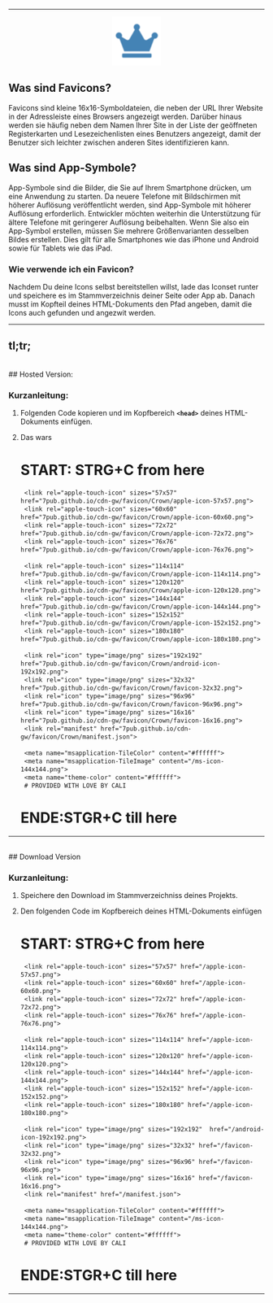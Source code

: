 <hr>
<p align="center">

<a style="display:none" href="favicon-16x16.png" target="_blank">
<img src="favicon-16x16.png" alt="favicon-16x16" title="favicon-16x16" /></a>

<a style="display:none" href="favicon-32x32.png" target="_blank">
<img src="favicon-32x32.png" alt="favicon-32x32" title="favicon-32x32" /></a>

<a style="display:none" href="android-icon-48x48.png" target="_blank">
<img src="android-icon-48x48.png" alt="android-icon-48x48" title="android-icon-48x48" /></a>

<a style="display:none" href="ms-icon-70x70.png" target="_blank">
<img src="ms-icon-70x70.png" alt="ms-icon-70x70" title="ms-icon-70x70" /></a>

<a style="display:unset" href="favicon-96x96.png" target="_blank">
<img src="favicon-96x96.png" alt="favicon-96x96" title="favicon-96x96" /></a>

<a style="display:none" href="ms-icon-70x70.png" target="_blank">
<img src="ms-icon-70x70.png" alt="ms-icon-70x70" title="ms-icon-70x70" /></a>

<a style="display:none" href="android-icon-48x48.png" target="_blank">
<img src="android-icon-48x48.png" alt="android-icon-48x48" title="android-icon-48x48" /></a>

<a style="display:none" href="favicon-32x32.png" target="_blank">
<img src="favicon-32x32.png" alt="favicon-32x32" title="favicon-32x32" /></a>

<a style="display:none" href="favicon-16x16.png" target="_blank">
<img src="favicon-16x16.png" alt="favicon-16x16" title="favicon-16x16" /></a>

</p>

## Was sind Favicons?
Favicons sind kleine 16x16-Symboldateien, die neben der URL Ihrer Website in der Adressleiste eines Browsers angezeigt werden. Darüber hinaus werden sie häufig neben dem Namen Ihrer Site in der Liste der geöffneten Registerkarten und Lesezeichenlisten eines Benutzers angezeigt, damit der Benutzer sich leichter zwischen anderen Sites identifizieren kann.

## Was sind App-Symbole?
App-Symbole sind die Bilder, die Sie auf Ihrem Smartphone drücken, um eine Anwendung zu starten. Da neuere Telefone mit Bildschirmen mit höherer Auflösung veröffentlicht werden, sind App-Symbole mit höherer Auflösung erforderlich. Entwickler möchten weiterhin die Unterstützung für ältere Telefone mit geringerer Auflösung beibehalten. Wenn Sie also ein App-Symbol erstellen, müssen Sie mehrere Größenvarianten desselben Bildes erstellen. Dies gilt für alle Smartphones wie das iPhone und Android sowie für Tablets wie das iPad.

### Wie verwende ich ein Favicon?
Nachdem Du deine Icons selbst bereitstellen willst, lade das Iconset runter und speichere es im Stammverzeichnis deiner Seite oder App ab. Danach musst im Kopfteil deines HTML-Dokuments den Pfad angeben, damit die Icons auch gefunden und angezwit werden. 


<hr>

## tl;tr;
<br>
## Hosted Version: 

### Kurzanleitung:
1) Folgenden Code kopieren und im Kopfbereich <strong>```<head>```</strong> deines HTML-Dokuments einfügen.<br>
2) Das wars

		
	# START: STRG+C from here
		<link rel="apple-touch-icon" sizes="57x57" href="7pub.github.io/cdn-gw/favicon/Crown/apple-icon-57x57.png">
		<link rel="apple-touch-icon" sizes="60x60" href="7pub.github.io/cdn-gw/favicon/Crown/apple-icon-60x60.png">
		<link rel="apple-touch-icon" sizes="72x72" href="7pub.github.io/cdn-gw/favicon/Crown/apple-icon-72x72.png">
		<link rel="apple-touch-icon" sizes="76x76" href="7pub.github.io/cdn-gw/favicon/Crown/apple-icon-76x76.png">
		
		<link rel="apple-touch-icon" sizes="114x114" href="7pub.github.io/cdn-gw/favicon/Crown/apple-icon-114x114.png">
		<link rel="apple-touch-icon" sizes="120x120" href="7pub.github.io/cdn-gw/favicon/Crown/apple-icon-120x120.png">
		<link rel="apple-touch-icon" sizes="144x144" href="7pub.github.io/cdn-gw/favicon/Crown/apple-icon-144x144.png">
		<link rel="apple-touch-icon" sizes="152x152" href="7pub.github.io/cdn-gw/favicon/Crown/apple-icon-152x152.png">
		<link rel="apple-touch-icon" sizes="180x180" href="7pub.github.io/cdn-gw/favicon/Crown/apple-icon-180x180.png">
		
		<link rel="icon" type="image/png" sizes="192x192"  href="7pub.github.io/cdn-gw/favicon/Crown/android-icon-192x192.png">
		<link rel="icon" type="image/png" sizes="32x32" href="7pub.github.io/cdn-gw/favicon/Crown/favicon-32x32.png">
		<link rel="icon" type="image/png" sizes="96x96" href="7pub.github.io/cdn-gw/favicon/Crown/favicon-96x96.png">
		<link rel="icon" type="image/png" sizes="16x16" href="7pub.github.io/cdn-gw/favicon/Crown/favicon-16x16.png">
		<link rel="manifest" href="7pub.github.io/cdn-gw/favicon/Crown/manifest.json">
		
		<meta name="msapplication-TileColor" content="#ffffff">
		<meta name="msapplication-TileImage" content="/ms-icon-144x144.png">
		<meta name="theme-color" content="#ffffff">
		# PROVIDED WITH LOVE BY CALI
	# ENDE:STGR+C till here

<hr>
<br>
## Download Version

### Kurzanleitung:
1) Speichere den Download im Stammverzeichniss deines Projekts.<br>
2) Den folgenden Code im Kopfbereich <head> deines HTML-Dokuments einfügen


	# START: STRG+C from here
		<link rel="apple-touch-icon" sizes="57x57" href="/apple-icon-57x57.png">
		<link rel="apple-touch-icon" sizes="60x60" href="/apple-icon-60x60.png">
		<link rel="apple-touch-icon" sizes="72x72" href="/apple-icon-72x72.png">
		<link rel="apple-touch-icon" sizes="76x76" href="/apple-icon-76x76.png">
		
		<link rel="apple-touch-icon" sizes="114x114" href="/apple-icon-114x114.png">
		<link rel="apple-touch-icon" sizes="120x120" href="/apple-icon-120x120.png">
		<link rel="apple-touch-icon" sizes="144x144" href="/apple-icon-144x144.png">
		<link rel="apple-touch-icon" sizes="152x152" href="/apple-icon-152x152.png">
		<link rel="apple-touch-icon" sizes="180x180" href="/apple-icon-180x180.png">
		
		<link rel="icon" type="image/png" sizes="192x192"  href="/android-icon-192x192.png">
		<link rel="icon" type="image/png" sizes="32x32" href="/favicon-32x32.png">
		<link rel="icon" type="image/png" sizes="96x96" href="/favicon-96x96.png">
		<link rel="icon" type="image/png" sizes="16x16" href="/favicon-16x16.png">
		<link rel="manifest" href="/manifest.json">
		
		<meta name="msapplication-TileColor" content="#ffffff">
		<meta name="msapplication-TileImage" content="/ms-icon-144x144.png">
		<meta name="theme-color" content="#ffffff">
		# PROVIDED WITH LOVE BY CALI
	# ENDE:STGR+C till here

<hr>
<br>
